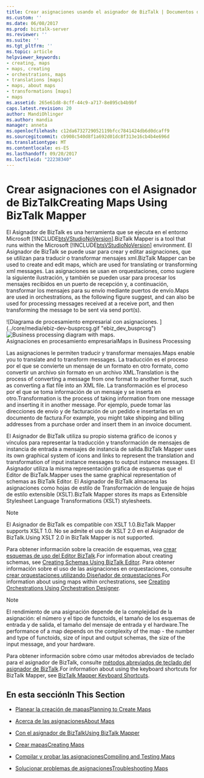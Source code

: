 ```yaml
---
title: Crear asignaciones usando el asignador de BizTalk | Documentos de Microsoft
ms.custom: ''
ms.date: 06/08/2017
ms.prod: biztalk-server
ms.reviewer: ''
ms.suite: ''
ms.tgt_pltfrm: ''
ms.topic: article
helpviewer_keywords:
- creating, maps
- maps, creating
- orchestrations, maps
- translations [maps]
- maps, about maps
- transformations [maps]
- maps
ms.assetid: 265e61d8-8cff-44c9-a717-8e895cb4b9bf
caps.latest.revision: 20
author: MandiOhlinger
ms.author: mandia
manager: anneta
ms.openlocfilehash: c12da6732729052119bfcc7841424db6d0dcaff9
ms.sourcegitcommit: cb908c540d8f1a692d01dc8f313e16cb4b4e696d
ms.translationtype: MT
ms.contentlocale: es-ES
ms.lasthandoff: 09/20/2017
ms.locfileid: "22238340"
---
```

# <a name="creating-maps-using-biztalk-mapper"></a><span data-ttu-id="d29ed-102">Crear asignaciones con el Asignador de BizTalk</span><span class="sxs-lookup"><span data-stu-id="d29ed-102">Creating Maps Using BizTalk Mapper</span></span>
<span data-ttu-id="d29ed-103">El Asignador de BizTalk es una herramienta que se ejecuta en el entorno Microsoft [!INCLUDE[btsVStudioNoVersion](../includes/btsvstudionoversion-md.md)].</span><span class="sxs-lookup"><span data-stu-id="d29ed-103">BizTalk Mapper is a tool that runs within the Microsoft [!INCLUDE[btsVStudioNoVersion](../includes/btsvstudionoversion-md.md)] environment.</span></span> <span data-ttu-id="d29ed-104">El Asignador de BizTalk se puede usar para crear y editar asignaciones, que se utilizan para traducir o transformar mensajes xml.</span><span class="sxs-lookup"><span data-stu-id="d29ed-104">BizTalk Mapper can be used to create and edit maps, which are used for translating or transforming xml messages.</span></span> <span data-ttu-id="d29ed-105">Las asignaciones se usan en orquestaciones, como sugiere la siguiente ilustración, y también se pueden usar para procesar los mensajes recibidos en un puerto de recepción y, a continuación, transformar los mensajes para su envío mediante puertos de envío.</span><span class="sxs-lookup"><span data-stu-id="d29ed-105">Maps are used in orchestrations, as the following figure suggest, and can also be used for processing messages received at a receive port, and then transforming the message to be sent via send port(s).</span></span>  
  
 <span data-ttu-id="d29ed-106">![Diagrama de procesamiento empresarial con asignaciones. ] (../core/media/ebiz-dev-busprcsg.gif "ebiz_dev_busprcsg")</span><span class="sxs-lookup"><span data-stu-id="d29ed-106">![Business processing diagram with maps.](../core/media/ebiz-dev-busprcsg.gif "ebiz_dev_busprcsg")</span></span>  
<span data-ttu-id="d29ed-107">Asignaciones en procesamiento empresarial</span><span class="sxs-lookup"><span data-stu-id="d29ed-107">Maps in Business Processing</span></span>  
  
 <span data-ttu-id="d29ed-108">Las asignaciones le permiten traducir y transformar mensajes.</span><span class="sxs-lookup"><span data-stu-id="d29ed-108">Maps enable you to translate and to transform messages.</span></span> <span data-ttu-id="d29ed-109">La traducción es el proceso por el que se convierte un mensaje de un formato en otro formato, como convertir un archivo sin formato en un archivo XML.</span><span class="sxs-lookup"><span data-stu-id="d29ed-109">Translation is the process of converting a message from one format to another format, such as converting a flat file into an XML file.</span></span> <span data-ttu-id="d29ed-110">La transformación es el proceso por el que se toma información de un mensaje y se inserta en otro.</span><span class="sxs-lookup"><span data-stu-id="d29ed-110">Transformation is the process of taking information from one message and inserting it in another message.</span></span> <span data-ttu-id="d29ed-111">Por ejemplo, puede tomar las direcciones de envío y de facturación de un pedido e insertarlas en un documento de factura.</span><span class="sxs-lookup"><span data-stu-id="d29ed-111">For example, you might take shipping and billing addresses from a purchase order and insert them in an invoice document.</span></span>  
  
 <span data-ttu-id="d29ed-112">El Asignador de BizTalk utiliza su propio sistema gráfico de iconos y vínculos para representar la traducción y transformación de mensajes de instancia de entrada a mensajes de instancia de salida.</span><span class="sxs-lookup"><span data-stu-id="d29ed-112">BizTalk Mapper uses its own graphical system of icons and links to represent the translation and transformation of input instance messages to output instance messages.</span></span> <span data-ttu-id="d29ed-113">El Asignador utiliza la misma representación gráfica de esquemas que el Editor de BizTalk.</span><span class="sxs-lookup"><span data-stu-id="d29ed-113">Mapper uses the same graphical representation of schemas as BizTalk Editor.</span></span> <span data-ttu-id="d29ed-114">El Asignador de BizTalk almacena las asignaciones como hojas de estilo de Transformación de lenguaje de hojas de estilo extensible (XSLT).</span><span class="sxs-lookup"><span data-stu-id="d29ed-114">BizTalk Mapper stores its maps as Extensible Stylesheet Language Transformations (XSLT) stylesheets.</span></span>  
  
> [!NOTE]
>  <span data-ttu-id="d29ed-115">El Asignador de BizTalk es compatible con XSLT 1.0.</span><span class="sxs-lookup"><span data-stu-id="d29ed-115">BizTalk Mapper supports XSLT 1.0.</span></span> <span data-ttu-id="d29ed-116">No se admite el uso de XSLT 2.0 en el Asignador de BizTalk.</span><span class="sxs-lookup"><span data-stu-id="d29ed-116">Using XSLT 2.0 in BizTalk Mapper is not supported.</span></span>  
  
 <span data-ttu-id="d29ed-117">Para obtener información sobre la creación de esquemas, vea [crear esquemas de uso del Editor BizTalk](../core/creating-schemas-using-biztalk-editor.md).</span><span class="sxs-lookup"><span data-stu-id="d29ed-117">For information about creating schemas, see [Creating Schemas Using BizTalk Editor](../core/creating-schemas-using-biztalk-editor.md).</span></span> <span data-ttu-id="d29ed-118">Para obtener información sobre el uso de las asignaciones en orquestaciones, consulte [crear orquestaciones utilizando Diseñador de orquestaciones](../core/creating-orchestrations-using-orchestration-designer.md).</span><span class="sxs-lookup"><span data-stu-id="d29ed-118">For information about using maps within orchestrations, see [Creating Orchestrations Using Orchestration Designer](../core/creating-orchestrations-using-orchestration-designer.md).</span></span>  
  
> [!NOTE]
>  <span data-ttu-id="d29ed-119">El rendimiento de una asignación depende de la complejidad de la asignación: el número y el tipo de functoids, el tamaño de los esquemas de entrada y de salida, el tamaño del mensaje de entrada y el hardware.</span><span class="sxs-lookup"><span data-stu-id="d29ed-119">The performance of a map depends on the complexity of the map - the number and type of functoids, size of input and output schemas, the size of the input message, and your hardware.</span></span>  
  
 <span data-ttu-id="d29ed-120">Para obtener información sobre cómo usar métodos abreviados de teclado para el asignador de BizTalk, consulte [métodos abreviados de teclado del asignador de BizTalk](../core/biztalk-mapper-keyboard-shortcuts.md).</span><span class="sxs-lookup"><span data-stu-id="d29ed-120">For information about using the keyboard shortcuts for BizTalk Mapper, see [BizTalk Mapper Keyboard Shortcuts](../core/biztalk-mapper-keyboard-shortcuts.md).</span></span>  
  
## <a name="in-this-section"></a><span data-ttu-id="d29ed-121">En esta sección</span><span class="sxs-lookup"><span data-stu-id="d29ed-121">In This Section</span></span>  
  
-   [<span data-ttu-id="d29ed-122">Planear la creación de mapas</span><span class="sxs-lookup"><span data-stu-id="d29ed-122">Planning to Create Maps</span></span>](../core/planning-to-create-maps.md)  
  
-   [<span data-ttu-id="d29ed-123">Acerca de las asignaciones</span><span class="sxs-lookup"><span data-stu-id="d29ed-123">About Maps</span></span>](../core/about-maps.md)  
  
-   [<span data-ttu-id="d29ed-124">Con el asignador de BizTalk</span><span class="sxs-lookup"><span data-stu-id="d29ed-124">Using BizTalk Mapper</span></span>](../core/using-biztalk-mapper.md)  
  
-   [<span data-ttu-id="d29ed-125">Crear mapas</span><span class="sxs-lookup"><span data-stu-id="d29ed-125">Creating Maps</span></span>](../core/creating-maps.md)  
  
-   [<span data-ttu-id="d29ed-126">Compilar y probar las asignaciones</span><span class="sxs-lookup"><span data-stu-id="d29ed-126">Compiling and Testing Maps</span></span>](../core/compiling-and-testing-maps.md)  
  
-   [<span data-ttu-id="d29ed-127">Solucionar problemas de asignaciones</span><span class="sxs-lookup"><span data-stu-id="d29ed-127">Troubleshooting Maps</span></span>](../core/troubleshooting-maps.md)